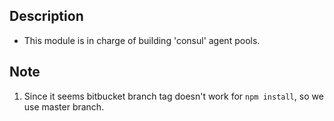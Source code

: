 ## Description

- This module is in charge of building 'consul' agent pools.

## Note

1. Since it seems bitbucket branch tag doesn't work for `npm install`, so we use master branch.



